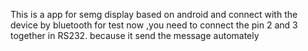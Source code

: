 This is a app for semg display
based on android and connect with the device by bluetooth
for test now ,you need to connect the pin 2 and 3 together in RS232.
because it send the message automately
